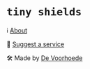 <h1><code>tiny shields</code></h1>

ℹ️ [About](https://tinyshields.dev/about.html)

🔖 [Suggest a service](https://github.com/voorhoede/tiny-shields/discussions/categories/services)

🛠️ Made by [De Voorhoede](https://voorhoede.nl/)
